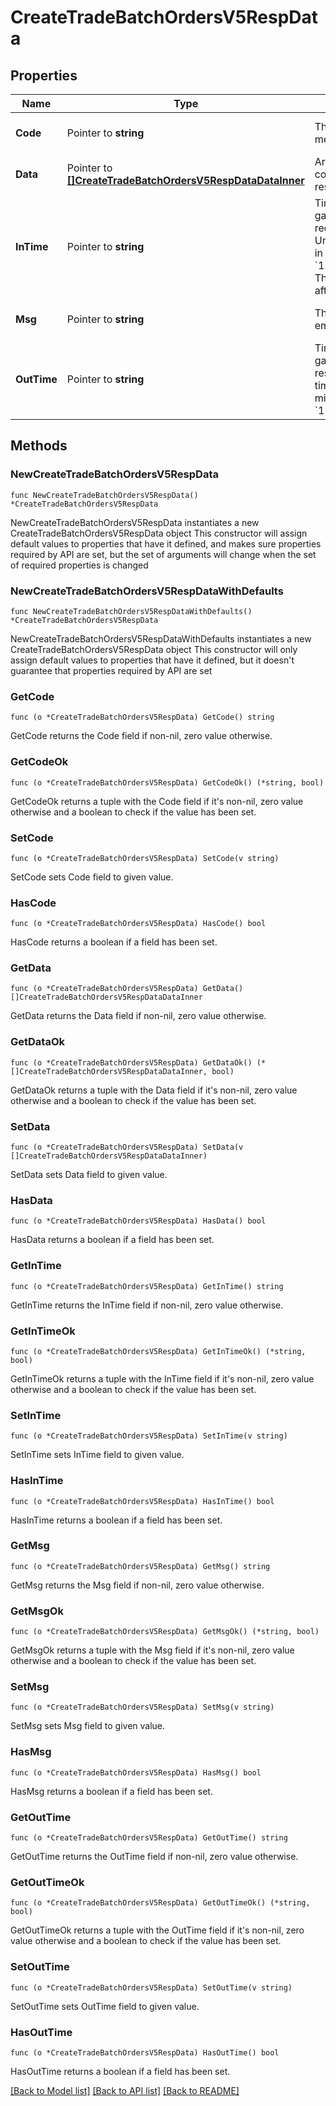 # CreateTradeBatchOrdersV5RespData

## Properties

Name | Type | Description | Notes
------------ | ------------- | ------------- | -------------
**Code** | Pointer to **string** | The result code, &#x60;0&#x60; means success | [optional] [default to ""]
**Data** | Pointer to [**[]CreateTradeBatchOrdersV5RespDataDataInner**](CreateTradeBatchOrdersV5RespDataDataInner.md) | Array of objects contains the response results | [optional] 
**InTime** | Pointer to **string** | Timestamp at REST gateway when the request is received, Unix timestamp format in microseconds, e.g. &#x60;1597026383085123&#x60;   The time is recorded after authentication. | [optional] [default to ""]
**Msg** | Pointer to **string** | The error message, empty if the code is 0 | [optional] [default to ""]
**OutTime** | Pointer to **string** | Timestamp at REST gateway when the response is sent, Unix timestamp format in microseconds, e.g. &#x60;1597026383085123&#x60; | [optional] [default to ""]

## Methods

### NewCreateTradeBatchOrdersV5RespData

`func NewCreateTradeBatchOrdersV5RespData() *CreateTradeBatchOrdersV5RespData`

NewCreateTradeBatchOrdersV5RespData instantiates a new CreateTradeBatchOrdersV5RespData object
This constructor will assign default values to properties that have it defined,
and makes sure properties required by API are set, but the set of arguments
will change when the set of required properties is changed

### NewCreateTradeBatchOrdersV5RespDataWithDefaults

`func NewCreateTradeBatchOrdersV5RespDataWithDefaults() *CreateTradeBatchOrdersV5RespData`

NewCreateTradeBatchOrdersV5RespDataWithDefaults instantiates a new CreateTradeBatchOrdersV5RespData object
This constructor will only assign default values to properties that have it defined,
but it doesn't guarantee that properties required by API are set

### GetCode

`func (o *CreateTradeBatchOrdersV5RespData) GetCode() string`

GetCode returns the Code field if non-nil, zero value otherwise.

### GetCodeOk

`func (o *CreateTradeBatchOrdersV5RespData) GetCodeOk() (*string, bool)`

GetCodeOk returns a tuple with the Code field if it's non-nil, zero value otherwise
and a boolean to check if the value has been set.

### SetCode

`func (o *CreateTradeBatchOrdersV5RespData) SetCode(v string)`

SetCode sets Code field to given value.

### HasCode

`func (o *CreateTradeBatchOrdersV5RespData) HasCode() bool`

HasCode returns a boolean if a field has been set.

### GetData

`func (o *CreateTradeBatchOrdersV5RespData) GetData() []CreateTradeBatchOrdersV5RespDataDataInner`

GetData returns the Data field if non-nil, zero value otherwise.

### GetDataOk

`func (o *CreateTradeBatchOrdersV5RespData) GetDataOk() (*[]CreateTradeBatchOrdersV5RespDataDataInner, bool)`

GetDataOk returns a tuple with the Data field if it's non-nil, zero value otherwise
and a boolean to check if the value has been set.

### SetData

`func (o *CreateTradeBatchOrdersV5RespData) SetData(v []CreateTradeBatchOrdersV5RespDataDataInner)`

SetData sets Data field to given value.

### HasData

`func (o *CreateTradeBatchOrdersV5RespData) HasData() bool`

HasData returns a boolean if a field has been set.

### GetInTime

`func (o *CreateTradeBatchOrdersV5RespData) GetInTime() string`

GetInTime returns the InTime field if non-nil, zero value otherwise.

### GetInTimeOk

`func (o *CreateTradeBatchOrdersV5RespData) GetInTimeOk() (*string, bool)`

GetInTimeOk returns a tuple with the InTime field if it's non-nil, zero value otherwise
and a boolean to check if the value has been set.

### SetInTime

`func (o *CreateTradeBatchOrdersV5RespData) SetInTime(v string)`

SetInTime sets InTime field to given value.

### HasInTime

`func (o *CreateTradeBatchOrdersV5RespData) HasInTime() bool`

HasInTime returns a boolean if a field has been set.

### GetMsg

`func (o *CreateTradeBatchOrdersV5RespData) GetMsg() string`

GetMsg returns the Msg field if non-nil, zero value otherwise.

### GetMsgOk

`func (o *CreateTradeBatchOrdersV5RespData) GetMsgOk() (*string, bool)`

GetMsgOk returns a tuple with the Msg field if it's non-nil, zero value otherwise
and a boolean to check if the value has been set.

### SetMsg

`func (o *CreateTradeBatchOrdersV5RespData) SetMsg(v string)`

SetMsg sets Msg field to given value.

### HasMsg

`func (o *CreateTradeBatchOrdersV5RespData) HasMsg() bool`

HasMsg returns a boolean if a field has been set.

### GetOutTime

`func (o *CreateTradeBatchOrdersV5RespData) GetOutTime() string`

GetOutTime returns the OutTime field if non-nil, zero value otherwise.

### GetOutTimeOk

`func (o *CreateTradeBatchOrdersV5RespData) GetOutTimeOk() (*string, bool)`

GetOutTimeOk returns a tuple with the OutTime field if it's non-nil, zero value otherwise
and a boolean to check if the value has been set.

### SetOutTime

`func (o *CreateTradeBatchOrdersV5RespData) SetOutTime(v string)`

SetOutTime sets OutTime field to given value.

### HasOutTime

`func (o *CreateTradeBatchOrdersV5RespData) HasOutTime() bool`

HasOutTime returns a boolean if a field has been set.


[[Back to Model list]](../README.md#documentation-for-models) [[Back to API list]](../README.md#documentation-for-api-endpoints) [[Back to README]](../README.md)


